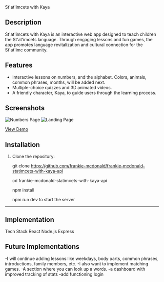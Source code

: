 St'at'imcets with Kaya

## Description

St'at'imcets with Kaya is an interactive web app designed to teach children the St'at'imcets language. Through engaging lessons and fun games, the app promotes language revitalization and cultural connection for the St'at'imc community.

## Features

- Interactive lessons on numbers, and the alphabet. Colors, animals, common phrases, months, will be added next.
- Multiple-choice quizzes and 3D animated videos.
- A friendly character, Kaya, to guide users through the learning process.

## Screenshots

![Numbers Page](./src/assets/images/numbers.png)
![Landing Page](./src/assets/images/landing-page.png)

[View Demo](https://youtu.be/ZaN7_mWEFGY)

## Installation

1. Clone the repository:

   git clone https://github.com/frankie-mcdonald/frankie-mcdonald-statimcets-with-kaya-api

   cd frankie-mcdonald-statimcets-with-kaya-api

   npm install

   npm run dev to start the server

---

## Implementation

Tech Stack
React
Node.js
Express

## Future Implementations

-I will continue adding lessons like weekdays, body parts, common phrases, introductions, family members, etc. -I also want to implement matching games.
-A section where you can look up a words.
-a dashboard with improved tracking of stats
-add functioning login
